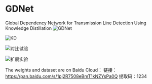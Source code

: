 # GDNet
Global Dependency Network for Transmission Line Detection Using Knowledge Distillation
![GDNet](https://github.com/BeibeiIsFreshman/GDNet/assets/146430099/5aeed6d7-890e-4a83-b57c-baebc0686412)

![KD](https://github.com/BeibeiIsFreshman/GDNet/assets/146430099/985d25f9-8812-4194-9339-1217173dcb19)

![对比试验](https://github.com/BeibeiIsFreshman/GDNet/assets/146430099/7ed929b9-47a8-479a-b34a-625933f96be5)

![扩展实验](https://github.com/BeibeiIsFreshman/GDNet/assets/146430099/1e482633-eb83-4a34-8544-7d069f95ad8a)

The weights and dataset are on Baidu Cloud：
链接：https://pan.baidu.com/s/1pj2R7508eBmT1kNZYsPa0Q 
提取码：1234
